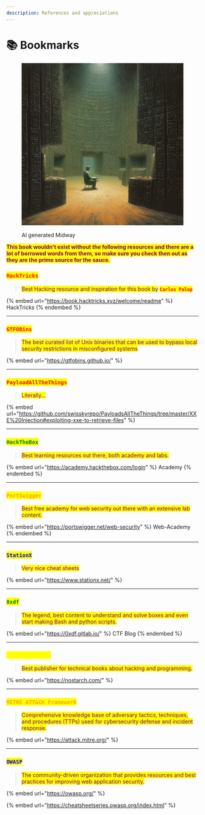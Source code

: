 ```yaml
---
description: References and appreciations
---
```


# 📚 Bookmarks

<figure><img src="../.gitbook/assets/Psylogen_data_cult_85714ead-7ff7-4e12-980c-fbd38d99d138.png" alt=""><figcaption><p>AI generated Midway</p></figcaption></figure>

<mark style="color:purple;">**This book wouldn't exist without the following resources and there are a lot of borrowed words from them, so make sure you check then out as they are the prime source for the sauce.**</mark>

### <mark style="color:red;">`HackTricks`</mark>

> <mark style="color:purple;">Best Hacking resource and inspiration for this book by</mark> <mark style="color:red;">**`Carlos Palop`**</mark>

{% embed url="https://book.hacktricks.xyz/welcome/readme" %}
HackTricks
{% endembed %}

***

### <mark style="color:red;">`GTFOBins`</mark>

> <mark style="color:purple;">The best curated list of Unix binaries that can be used to bypass local security restrictions in misconfigured systems</mark>

{% embed url="https://gtfobins.github.io/" %}

***

### <mark style="color:red;">`PayloadAllTheThings`</mark>

> <mark style="color:purple;">Literally...</mark>

{% embed url="https://github.com/swisskyrepo/PayloadsAllTheThings/tree/master/XXE%20Injection#exploiting-xxe-to-retrieve-files" %}

***

### <mark style="color:green;">**`HackTheBox`**</mark>

> <mark style="color:purple;">Best learning resources out there, both academy and labs.</mark>

{% embed url="https://academy.hackthebox.com/login" %}
Academy
{% endembed %}

***

### <mark style="color:orange;">**`PortSwigger`**</mark>

> <mark style="color:purple;">Best free academy for web security out there with an extensive lab content.</mark>

{% embed url="https://portswigger.net/web-security" %}
Web-Academy
{% endembed %}

***

### <mark style="color:blue;">`StationX`</mark>

> <mark style="color:purple;">Very nice cheat sheets</mark>

{% embed url="https://www.stationx.net/" %}

***

### <mark style="color:green;">**`0xdf`**</mark>

> <mark style="color:purple;">The legend, best content to understand and solve boxes and even start making Bash and python scripts.</mark>

{% embed url="https://0xdf.gitlab.io/" %}
CTF Blog
{% endembed %}

***

### <mark style="color:yellow;">`Nonstarchpress`</mark>

> <mark style="color:purple;">Best publisher for technical books about hacking and programming.</mark>

{% embed url="https://nostarch.com/" %}

***

### <mark style="color:orange;">**`MITRE ATT&CK Framework`**</mark>

> <mark style="color:purple;">Comprehensive knowledge base of adversary tactics, techniques, and procedures (TTPs) used for cybersecurity defense and incident response.</mark>

{% embed url="https://attack.mitre.org/" %}

***

### <mark style="color:blue;">`OWASP`</mark>

> <mark style="color:purple;">The community-driven organization that provides resources and best practices for improving web application security.</mark>

{% embed url="https://owasp.org/" %}

{% embed url="https://cheatsheetseries.owasp.org/index.html" %}
